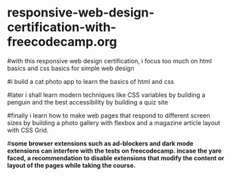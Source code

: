 # responsive-web-design-certification-with-freecodecamp.org

#with this responsive web design certification, i focus too much on html basics and css basics for simple web design 

#i build a cat photo app to learn the basics of html and css 

#later i shall learn modern techniques like CSS variables by building a penguin and the best accessibility by building a quiz site 

#finally i learn how to make web pages that respond to different screen sizes by building a photo gallery with flexbox and a magazine article layout with CSS Grid.

#**some browser extensions such as ad-blockers and dark mode extensions can interfere with the tests on freecodecamp. incase the yare faced, a recommendation to disable extensions that modify the content or layout of the pages while taking the course.**
